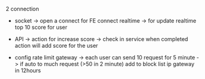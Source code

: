 2 connection

- socket -> open a connect for FE connect realtime -> for update realtime top 10 score for user

- API -> action for increase score -> check in service when completed action will add score for the user

- config rate limit gateway -> each user can send 10 request for 5 minute -> if auto to much request (>50 in 2 minute) add to block list ip gateway in 12hours
